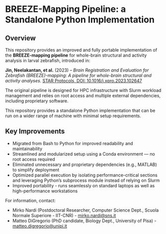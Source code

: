 # **BREEZE-Mapping Pipeline: a Standalone Python Implementation**  

## **Overview**  
This repository provides an improved and fully portable implementation of the **BREEZE-mapping pipeline** for whole-brain structural and activity analysis in larval zebrafish, introduced in:

**Jin, Neelakantan, et al.** (2023) – *Brain Registration and Evaluation for Zebrafish (BREEZE)-mapping: A pipeline for whole-brain structural and activity analyses.* [STAR Protocols, DOI: 10.1016/j.xpro.2023.102647](https://doi.org/10.1016/j.xpro.2023.102647)  

The original pipeline is designed for HPC infrastructure with Slurm workload management and relies on root access and multiple external dependencies, including proprietary software.

This repository provides a standalone Python implementation that can be run on a wider range of machine with minimal setup requirements.


## Key Improvements

- Migrated from Bash to Python for improved readability and maintainability
- Streamlined and modularized setup using a Conda environment — no root access required
- Eliminated unnecessary and proprietary dependencies (e.g., MATLAB) to simplify deployment
- Optimized parallel execution by isolating performance-critical sections and leveraging Python’s subprocess module instead of relying on Slurm
- Improved portability - runs seamlessly on standard laptops as well as high-performance workstations


For information, contact: 
- Mirko Nardi (Postdoctoral Researcher, Computer Science Dept., Scuola Normale Superiore - IIT-CNR) - mirko.nardi@sns.it 
- Matteo DiGregorio (PhD candidate, Biology Dept., University of Pisa) - matteo.digregorio@unipi.it
